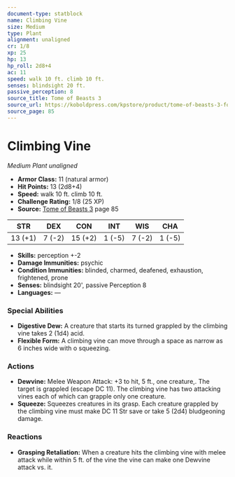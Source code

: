 ```yaml
---
document-type: statblock
name: Climbing Vine
size: Medium
type: Plant
alignment: unaligned
cr: 1/8
xp: 25
hp: 13
hp_roll: 2d8+4
ac: 11
speed: walk 10 ft. climb 10 ft.
senses: blindsight 20 ft. 
passive_perception: 8
source_title: Tome of Beasts 3
source_url: https://koboldpress.com/kpstore/product/tome-of-beasts-3-for-5th-edition/
source_page: 85
---
```


# Climbing Vine

*Medium* *Plant* *unaligned*

- **Armor Class:** 11 (natural armor)
- **Hit Points:** 13 (2d8+4)
- **Speed:** walk 10 ft. climb 10 ft.
- **Challenge Rating:** 1/8 (25 XP)
- **Source:** [Tome of Beasts 3](https://koboldpress.com/kpstore/product/tome-of-beasts-3-for-5th-edition/) page 85

| STR | DEX | CON | INT | WIS | CHA |
| --- | --- | --- | --- | --- | --- |
| 13 (+1) | 7 (-2) | 15 (+2) | 1 (-5) | 7 (-2) | 1 (-5) |

- **Skills:** perception +-2
- **Damage Immunities:** psychic
- **Condition Immunities:** blinded, charmed, deafened, exhaustion, frightened, prone
- **Senses:** blindsight 20', passive Perception 8
- **Languages:** —

### Special Abilities

- **Digestive Dew:** A creature that starts its turned grappled by the climbing vine takes 2 (1d4) acid.
- **Flexible Form:** A climbing vine can move through a space as narrow as 6 inches wide with o squeezing.

### Actions

- **Dewvine:** Melee Weapon Attack: +3 to hit, 5 ft., one creature,. The target is grappled (escape DC 11). The climbing vine has two attacking vines each of which can grapple only one creature.
- **Squeeze:** Squeezes creatures in its grasp. Each creature grappled by the climbing vine must make DC 11 Str save or take 5 (2d4) bludgeoning damage.

### Reactions

- **Grasping Retaliation:** When a creature hits the climbing vine with melee attack while within 5 ft. of the vine the vine can make one Dewvine attack vs. it.
